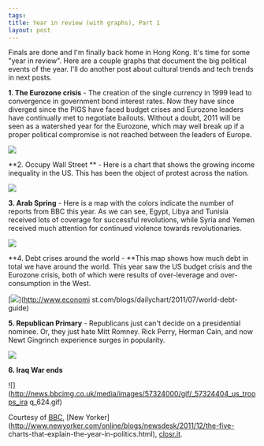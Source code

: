 ```yaml
--- 
tags: 
title: Year in review (with graphs), Part 1
layout: post
---
```

Finals are done and I'm finally back home in Hong Kong. It's time for some
"year in review". Here are a couple graphs that document the big political
events of the year. I'll do another post about cultural trends and tech trends
in next posts.

**1. The Eurozone crisis** - The creation of the single currency in 1999 lead to convergence in government bond interest rates. Now they have since diverged since the PIGS have faced budget crises and Eurozone leaders have continually met to negotiate bailouts. Without a doubt, 2011 will be seen as a watershed year for the Eurozone, which may well break up if a proper political compromise is not reached between the leaders of Europe.

![](http://media.tumblr.com/tumblr_lwihjjJEma1r3oiuq.png)

**2. Occupy Wall Street ** - Here is a chart that shows the growing income inequality in the US. This has been the object of protest across the nation. 

![](http://media.tumblr.com/tumblr_lwiiy8HsV81r3oiuq.jpg)

**3. Arab Spring** - Here is a map with the colors indicate the number of reports from BBC this year. As we can see, Egypt, Libya and Tunisia received lots of coverage for successful revolutions, while Syria and Yemen received much attention for continued violence towards revolutionaries. 

![](http://media.tumblr.com/tumblr_lwijegstHt1r3oiuq.png)

**4. Debt crises around the world - **This map shows how much debt in total we have around the world. This year saw the US budget crisis and the Eurozone crisis, both of which were results of over-leverage and over-consumption in the West. 

[![](http://media.tumblr.com/tumblr_lwijtvQtDq1r3oiuq.png)](http://www.economi
st.com/blogs/dailychart/2011/07/world-debt-guide)

**5. Republican Primary** - Republicans just can't decide on a presidential nominee. Or, they just hate Mitt Romney. Rick Perry, Herman Cain, and now Newt Gingrinch experience surges in popularity. 

![](http://images.huffingtonpost.com/2011-12-09-Blumenthal-PollsterChart.png)

**6. Iraq War ends**

![](http://news.bbcimg.co.uk/media/images/57324000/gif/_57324404_us_troops_ira
q_624.gif)

Courtesy of [BBC](http://www.bbc.co.uk/news/in-pictures-16090055), [New
Yorker](http://www.newyorker.com/online/blogs/newsdesk/2011/12/the-five-
charts-that-explain-the-year-in-politics.html),
[closr.it](http://www.visualisingdata.com/arabspring/BBC.asp).

